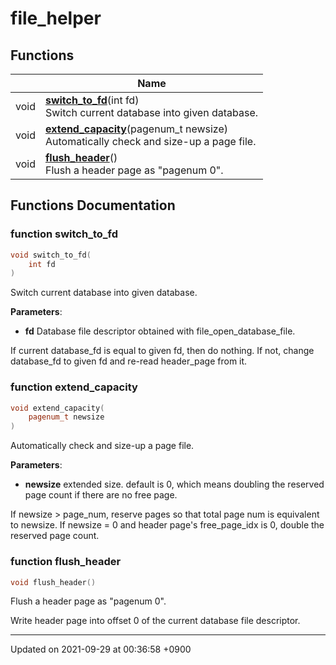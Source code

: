 

# file_helper



## Functions

|                | Name           |
| -------------- | -------------- |
| void | **[switch_to_fd](/Namespaces/file_helper#function-switch_to_fd)**(int fd)<br>Switch current database into given database.  |
| void | **[extend_capacity](/Namespaces/file_helper#function-extend_capacity)**(pagenum_t newsize)<br>Automatically check and size-up a page file.  |
| void | **[flush_header](/Namespaces/file_helper#function-flush_header)**()<br>Flush a header page as "pagenum 0".  |


## Functions Documentation

### function switch_to_fd

```cpp
void switch_to_fd(
    int fd
)
```

Switch current database into given database. 

**Parameters**: 

  * **fd** Database file descriptor obtained with file_open_database_file. 


If current database_fd is equal to given fd, then do nothing. If not, change database_fd to given fd and re-read header_page from it.


### function extend_capacity

```cpp
void extend_capacity(
    pagenum_t newsize
)
```

Automatically check and size-up a page file. 

**Parameters**: 

  * **newsize** extended size. default is 0, which means doubling the reserved page count if there are no free page. 


If newsize > page_num, reserve pages so that total page num is equivalent to newsize. If newsize = 0 and header page's free_page_idx is 0, double the reserved page count.


### function flush_header

```cpp
void flush_header()
```

Flush a header page as "pagenum 0". 

Write header page into offset 0 of the current database file descriptor. 






-------------------------------

Updated on 2021-09-29 at 00:36:58 +0900